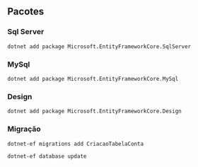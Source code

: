 ## Pacotes

### Sql Server
```batch
dotnet add package Microsoft.EntityFrameworkCore.SqlServer
```
### MySql
```batch
dotnet add package Microsoft.EntityFrameworkCore.MySql
```
### Design
```batch
dotnet add package Microsoft.EntityFrameworkCore.Design
```

### Migração
```batch
dotnet-ef migrations add CriacaoTabelaConta
```
```batch
dotnet-ef database update
```